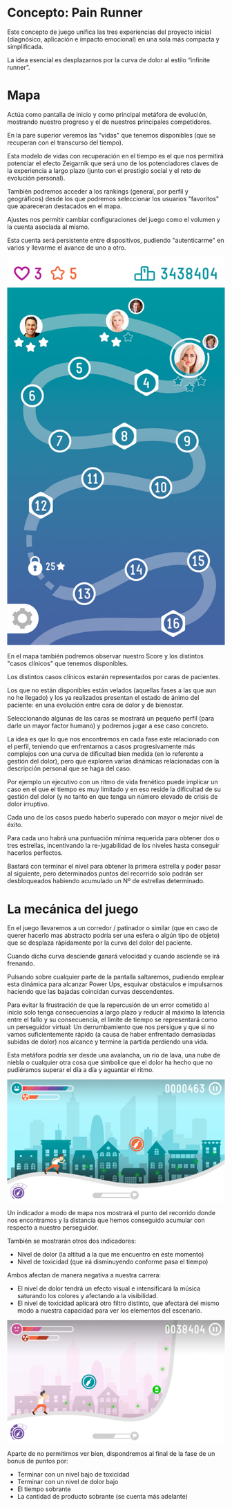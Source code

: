 # Concepto: Pain Runner

Este concepto de juego unifica las tres experiencias del proyecto inicial (diagnósico, aplicación e impacto emocional) en una sola más compacta y simplificada.

La idea esencial es desplazarnos por la curva de dolor al estilo “infinite runner”.

# Mapa

Actúa como pantalla de inicio y como principal metáfora de evolución, mostrando nuestro progreso y el de nuestros principales competidores.

En la pare superior veremos las "vidas" que tenemos disponibles (que se recuperan con el transcurso del tiempo).

Esta modelo de vidas con recuperación en el tiempo es el que nos permitirá potenciar el efecto Zeigarnik que será uno de los potenciadores claves de la experiencia a largo plazo (junto con el prestigio social y el reto de evolución personal).

También podremos acceder a los rankings (general, por perfil y geográficos) desde los que podremos seleccionar los usuarios "favoritos" que apareceran destacados en el mapa.

Ajustes nos permitir cambiar configuraciones del juego como el volumen y la cuenta asociada al mismo.

Esta cuenta será persistente entre dispositivos, pudiendo "autenticarme" en varios y llevarme el avance de uno a otro.

![Mapa](../design/resources/runner/mapa.jpg)

En el mapa también podremos observar nuestro Score y los distintos "casos clínicos" que tenemos disponibles.

Los distintos casos clínicos estarán representados por caras de pacientes.

Los que no están disponibles están velados (aquellas fases a las que aun no he llegado) y los ya realizados presentan el estado de ánimo del paciente: en una evolución entre cara de dolor y de bienestar.

Seleccionando algunas de las caras se mostrará un pequeño perfil (para darle un mayor factor humano) y podremos jugar a ese caso concreto.

La idea es que lo que nos encontremos en cada fase este relacionado con el perfil, teniendo que enfrentarnos a casos progresivamente más complejos con una curva de dificultad bien medida (en lo referente a gestión del dolor), pero que exploren varias dinámicas relacionadas con la descripción personal que se haga del caso.

Por ejemplo un ejecutivo con un ritmo de vida frenético puede implicar un caso en el que el tiempo es muy limitado y en eso reside la dificultad de su gestión del dolor (y no tanto en que tenga un número elevado de crisis de dolor irruptivo.

Cada uno de los casos puedo haberlo superado con mayor o mejor nivel de éxito. 

Para cada uno habrá una puntuación mínima requerida para obtener dos o tres estrellas, incentivando la re-jugabilidad de los niveles hasta conseguir hacerlos perfectos.

Bastará con terminar el nivel para obtener la primera estrella y poder pasar al siguiente, pero determinados puntos del recorrido solo podrán ser desbloqueados habiendo acumulado un Nº de estrellas determinado.

# La mecánica del juego
 
En el juego llevaremos a un corredor / patinador o similar (que en caso de querer hacerlo mas abstracto podría ser una esfera o algún tipo de objeto) que se desplaza rápidamente por la curva del dolor del paciente.
 
Cuando dicha curva desciende ganará velocidad y cuando asciende se irá frenando.
 
 Pulsando sobre cualquier parte de la pantalla saltaremos, pudiendo emplear esta dinámica para alcanzar Power Ups, esquivar obstáculos e impulsarnos haciendo que las bajadas coincidan curvas descendentes.
 
Para evitar la frustración de que la repercusión de un error cometido al inicio solo tenga consecuencias a largo plazo y reducir al máximo la latencia entre el fallo y su consecuencia, el limite de tiempo se representará como un perseguidor virtual: Un derrumbamiento que nos persigue y que si no vamos suficientemente rápido (a causa de haber enfrentado demasiadas subidas de dolor) nos alcance y termine la partida perdiendo una vida.
 
Esta metáfora podría ser desde una avalancha, un río de lava, una nube de niebla o cualquier otra cosa que simbolice que el dolor ha hecho que no pudiéramos superar el día a día y aguantar el ritmo.

![Pantalla 1](../design/resources/runner/juego-1.jpg)

Un indicador a modo de mapa nos mostrará el punto del recorrido donde nos encontramos y la distancia que hemos conseguido acumular con respecto a nuestro perseguidor.

También se mostrarán otros dos indicadores:

- Nivel de dolor (la altitud a la que me encuentro en este momento)
- Nivel de toxicidad (que irá disminuyendo conforme pasa el tiempo)

Ambos afectan de manera negativa a nuestra carrera:

- El nivel de dolor tendrá un efecto visual e intensificará la música saturando los colores y afectando a la visibilidad.
- El nivel de toxicidad aplicará otro filtro distinto, que afectará del mismo modo a nuestra capacidad para ver los elementos del escenario.

![Pantalla 2](../design/resources/runner/juego-2.jpg)

Aparte de no permitirnos ver bien, dispondremos al final de la fase de un bonus de puntos por:

- Terminar con un nivel bajo de toxicidad
- Terminar con un nivel de dolor bajo
- El tiempo sobrante
- La cantidad de producto sobrante (se cuenta más adelante)

